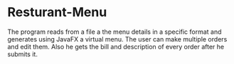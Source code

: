 # Resturant-Menu

The program reads from a file a the menu details in a specific format and generates using JavaFX a virtual menu.
The user can make multiple orders and edit them.
Also he gets the bill and description of every order after he submits it.
